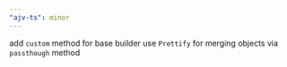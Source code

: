 ```yaml
---
"ajv-ts": minor
---
```


add `custom` method for base builder
use `Prettify` for merging objects via `passthough` method
